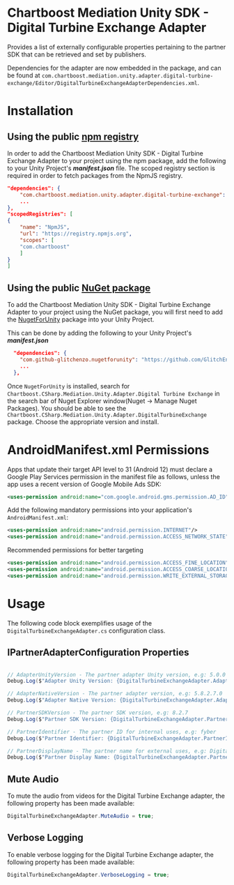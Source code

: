 # Chartboost Mediation Unity SDK - Digital Turbine Exchange Adapter

Provides a list of externally configurable properties pertaining to the partner SDK that can be retrieved and set by publishers. 

Dependencies for the adapter are now embedded in the package, and can be found at `com.chartboost.mediation.unity.adapter.digital-turbine-exchange/Editor/DigitalTurbineExchangeAdapterDependencies.xml`.

# Installation

## Using the public [npm registry](https://www.npmjs.com/search?q=com.chartboost.mediation.unity.adapter.digital-turbine-exchange)

In order to add the Chartboost Mediation Unity SDK - Digital Turbine Exchange Adapter to your project using the npm package, add the following to your Unity Project's ***manifest.json*** file. The scoped registry section is required in order to fetch packages from the NpmJS registry.

```json
"dependencies": {
    "com.chartboost.mediation.unity.adapter.digital-turbine-exchange": "5.0.0",
    ...
},
"scopedRegistries": [
{
    "name": "NpmJS",
    "url": "https://registry.npmjs.org",
    "scopes": [
    "com.chartboost"
    ]
}
]
```
## Using the public [NuGet package](https://www.nuget.org/packages/Chartboost.CSharp.Mediation.Unity.Adapter.DigitalTurbineExchange)

To add the Chartboost Mediation Unity SDK - Digital Turbine Exchange Adapter to your project using the NuGet package, you will first need to add the [NugetForUnity](https://github.com/GlitchEnzo/NuGetForUnity) package into your Unity Project.

This can be done by adding the following to your Unity Project's ***manifest.json***

```json
  "dependencies": {
    "com.github-glitchenzo.nugetforunity": "https://github.com/GlitchEnzo/NuGetForUnity.git?path=/src/NuGetForUnity",
    ...
  },
```

Once <code>NugetForUnity</code> is installed, search for `Chartboost.CSharp.Mediation.Unity.Adapter.Digital Turbine Exchange` in the search bar of Nuget Explorer window(Nuget -> Manage Nuget Packages).
You should be able to see the `Chartboost.CSharp.Mediation.Unity.Adapter.DigitalTurbineExchange` package. Choose the appropriate version and install.

# AndroidManifest.xml Permissions
Apps that update their target API level to 31 (Android 12) must declare a Google Play Services permission in the manifest file as follows, unless the app uses a recent version of Google Mobile Ads SDK:

```xml
<uses-permission android:name="com.google.android.gms.permission.AD_ID"/>
```

Add the following mandatory permissions into your application's `AndroidManifest.xml`:

```xml
<uses-permission android:name="android.permission.INTERNET"/>
<uses-permission android:name="android.permission.ACCESS_NETWORK_STATE"/>
```

Recommended permissions for better targeting

```xml
<uses-permission android:name="android.permission.ACCESS_FINE_LOCATION"/>
<uses-permission android:name="android.permission.ACCESS_COARSE_LOCATION"/>
<uses-permission android:name="android.permission.WRITE_EXTERNAL_STORAGE"/>
```

# Usage
The following code block exemplifies usage of the `DigitalTurbineExchangeAdapter.cs` configuration class.

## IPartnerAdapterConfiguration Properties

```csharp

// AdapterUnityVersion - The partner adapter Unity version, e.g: 5.0.0
Debug.Log($"Adapter Unity Version: {DigitalTurbineExchangeAdapter.AdapterUnityVersion}");

// AdapterNativeVersion - The partner adapter version, e.g: 5.8.2.7.0
Debug.Log($"Adapter Native Version: {DigitalTurbineExchangeAdapter.AdapterNativeVersion}");

// PartnerSDKVersion - The partner SDK version, e.g: 8.2.7
Debug.Log($"Partner SDK Version: {DigitalTurbineExchangeAdapter.PartnerSDKVersion}");

// PartnerIdentifier - The partner ID for internal uses, e.g: fyber
Debug.Log($"Partner Identifier: {DigitalTurbineExchangeAdapter.PartnerIdentifier}");

// PartnerDisplayName - The partner name for external uses, e.g: Digital Turbine Exchange
Debug.Log($"Partner Display Name: {DigitalTurbineExchangeAdapter.PartnerDisplayName}");
```

## Mute Audio
To mute the audio from videos for the Digital Turbine Exchange adapter, the following property has been made available:

```csharp
DigitalTurbineExchangeAdapter.MuteAudio = true;
```

## Verbose Logging
To enable verbose logging for the Digital Turbine Exchange adapter, the following property has been made available:

```csharp
DigitalTurbineExchangeAdapter.VerboseLogging = true;
```